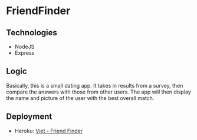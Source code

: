 # FriendFinder

## Technologies
* NodeJS
* Express

## Logic
Basically, this is a small dating app.
It takes in results from a survey, then compare the answers with those from other users. The app will then display the name and picture of the user with the best overall match. 

## Deployment
* Heroku: [Viet - Friend Finder](https://viet-friend-finder.herokuapp.com/)
